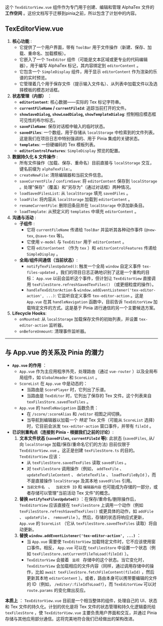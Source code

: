 这个 `TexEditorView.vue` 组件作为专门用于创建、编辑和管理 AlphaTex 文件的 **工作空间** 。这份文档写于迁移到pinia之前，所以包含了计划中的内容。

## TexEditorView.vue

1. **核心功能** :
	- 它提供了一个用户界面，带有 `ToolBar` 用于文件操作（新建、保存、加载、重命名、加载模板）。
	- 它嵌入了一个 `TexEditor` 组件（可能是文本区域或更专业的代码编辑器），用于编写 AlphaTex 标记，其内容绑定到 `editorContent` 。
	- 它包含一个 `SimpleDisplay` 组件，用于显示 `editorContent` 作为渲染的乐谱的实时预览。
	- 它管理着几个用于保存文件（提示输入文件名）、从列表中加载文件以及选择模板的模态对话框。
2. **状态管理（内部）** ：
	- **`editorContent`**: 核心数据——实际的 Tex 标记字符串。
	- **`currentFileName` / `currentFileId`**: 追踪当前打开的文件。
	- **`showSaveDialog`, `showLoadDialog`, `showTemplateDialog`**: 控制相应模态框可见性的布尔标志。
	- **`saveFileName`**: 保存对话框中输入的临时状态。
	- **`savedFiles`**: 一个数组，用于存储从 `localStorage` 中检索到的文件列表。这是我们在项目日志中特别强调的、用于 Pinia 集成的关键状态。
	- **`templates`**: 一份硬编码的 Tex 模板列表。
	- **`editorControlFeatures`**: `SimpleDisplay` 预览的配置。
3. **数据持久化 & 文件操作** :
	- 所有文件操作（加载、保存、重命名）目前直接与 `localStorage` 交互，键名前缀为 `alphaTexFile:`。
	- `createNewFile`: 清除编辑器和当前文件信息。
	- `saveCurrentFile` / `confirmSave`: 将 `editorContent` 保存到 `localStorage` 。处理"保存"（覆盖）和"另存为"（通过对话框）两种情况。
	- `loadSavedFilesList`: 从 `localStorage` 填充 `savedFiles` 。
	- `loadFile`: 将内容从 `localStorage` 加载到 `editorContent` 。
	- `renameCurrentFile`: 删除旧条目并在 `localStorage` 中添加新条目。
	- `loadTemplate`: 从预定义的 `templates` 中填充 `editorContent` 。
4. **沟通与活动** :
	- **子组件** :
		- 它将 `currentFileName` 传递给 `ToolBar` 并监听其各种动作事件 (`@new-tex`, `@save-tex` 等)。
		- 它使用 `v-model` 与 `TexEditor` 用于 `editorContent` 。
		- 它将 `editorContent` （作为 `tex` ）和 `editorControlFeatures` 传递给 `SimpleDisplay` 。
	- **全局/组件间通信（当前状态）**:
		- `notifyTexFilesUpdated()`: 触发一个全局 `window` 自定义事件 `tex-files-updated` 。我们的项目日志正确地识别了这是一个重构的目标： `App.vue` 以前会监听这个事件，但计划让 `TexEditorView` 直接调用 `texFilesStore.refreshSavedTexFiles()` （或更细粒度的操作）。
		- `handleTexEditorAction` & `window.addEventListener('tex-editor-action', ...)`: 它监听自定义事件 `tex-editor-action` 。这是 `App.vue` 在其 `handleNavigation` 函数中，目前告诉 `TexEditorView` 加载特定文件的方式。这是基于 Pinia 进行通信的另一个主要候选方案。
5. **Lifecycle Hooks**:
	- `onMounted`: 从 `localStorage` 加载保存文件的初始列表，并设置 `tex-editor-action` 监听器。
	- `onBeforeUnmount`: 清理事件监听器。

---

## 与 App.vue 的关系及 Pinia 的潜力

- **`App.vue` 的作用** ：
	- `App.vue` 作为主应用程序外壳，处理路由（通过 `vue-router` ）以及全局布局组件，如 `GlobalHeader` 和 `ScoreList` 。
	- `ScoreList` 在 `App.vue` 中是动态的：
		- 当路由是 `ScorePlayer` 时，它列出了乐谱。
		- 当路由是 `TexEditor` 时，它列出了保存的 Tex 文件。这个列表来自 `texFilesStore.savedTexFiles` 。
	- `App.vue` 的 `handleNavigation` 函数负责：
		- 在 `/score/:scoreAlias` 和 `/editor` 视图之间切换。
		- 当导航到编辑器以加载一个 *特定* Tex 文件（可能从 `ScoreList` 选择）时，它目前会派发 `tex-editor-action` 窗口事件，并带有 `fileId` 。
- **已识别重构点（连接到 Pinia - 根据我们之前的讨论）**:
	1. **文本文件状态 (`savedFiles`, `currentFileId` 等)**: 此状态 (`savedFiles`, 从/向 `localStorage` 加载/保存/重命名它们的方法) 目前仅限于 `TexEditorView.vue` 。这正是创建 `texFilesStore.ts` 的目的。 `TexEditorView` 应该：
		- 从 `texFilesStore.savedTexFiles` 读取 `savedFiles` 。
		- 对 `texFilesStore` 调用操作（例如， `addTexFile` 、 `updateTexFileContent` 、 `deleteTexFile` 、 `loadTexFileById` ），而不是直接操作 `localStorage` 及其本地 `savedFiles` 引用。
		- `当前文件名 ` 、 ` 当前文件 ID` 和 `编辑器内容` 也可能成为存储的一部分，或者存储可以管理"当前活动 Tex 文件"的概念。
	2. **替换 `notifyTexFilesUpdated()`** ：在保存/重命名/删除操作后， `TexEditorView` 应该直接在 `texFilesStore` 上调用一个动作（例如 `texFilesStore.refreshSavedTexFiles()` 或更具体的动作，如 `addFile` 、 `updateFile` 、 `removeFile` ）。然后，存储的状态将响应式更新， `App.vue` 的 `ScoreList` （它从 `texFilesStore.savedTexFiles` 读取）将自动更新。
	3. **替换 `window.addEventListener('tex-editor-action', ...)`** ：
		- 当 `App.vue` 需要使 `TexEditorView` 加载特定文件时，它不应该使用窗口事件。相反， `App.vue` 可以在 `texFilesStore` 中设置一个状态（例如 `texFilesStore.setCurrentFileToLoad(fileId)` ）。
		- `TexEditorView` 会接着 `  监视  ` 存储中的这个状态。当它变化时， `TexEditorView` 会加载相应的文件内容（同样，通过调用存储中的操作，比如 `await texFilesStore.fetchFileContent(fileId)` ，然后更新其本地 `editorContent` ）。或者，路由本身可以携带要编辑的文件的 ID（例如， `/editor/:fileIdToLoad?`），而 `TexEditorView` 可以对 `route.params` 的变化做出反应。

**本质上** ： `TexEditorView.vue` 目前是一个相当整体的组件，处理自己的 UI、状态和 Tex 文件的持久化。计划的优化是将 Tex 文件的状态管理和持久化逻辑委托给 `texFilesStore` ，使 `TexEditorView.vue` 主要负责用户界面和交互，并通过 Pinia 存储与其他应用部分通信。这将完美地符合我们已经做出的架构改进。
